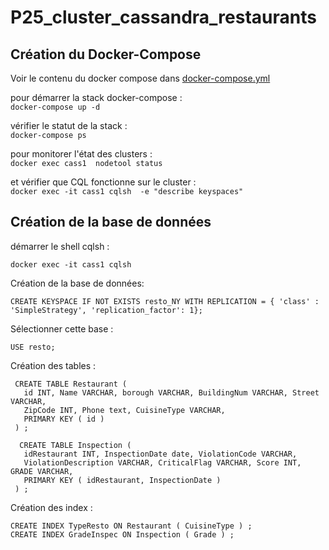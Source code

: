 # P25_cluster_cassandra_restaurants



## Création du Docker-Compose

Voir le contenu du docker compose dans [docker-compose.yml](docker-compose.yml)

pour démarrer la stack docker-compose :<br>
`docker-compose up -d`

vérifier le statut de la stack :<br>
`docker-compose ps`

pour monitorer l'état des clusters :<br>
`docker exec cass1  nodetool status`

et vérifier que CQL fonctionne sur le cluster :<br>
`docker exec -it cass1 cqlsh  -e "describe keyspaces"`

## Création de la base de données

démarrer le shell cqlsh : <br>
```cql
docker exec -it cass1 cqlsh
```

Création de la base de données:<br>
```cql
CREATE KEYSPACE IF NOT EXISTS resto_NY WITH REPLICATION = { 'class' : 'SimpleStrategy', 'replication_factor': 1};
```

Sélectionner cette base :<br>
```cql
USE resto;
```

Création des tables :<br>
```cql
 CREATE TABLE Restaurant (
   id INT, Name VARCHAR, borough VARCHAR, BuildingNum VARCHAR, Street VARCHAR,
   ZipCode INT, Phone text, CuisineType VARCHAR,
   PRIMARY KEY ( id )
 ) ;
 
  CREATE TABLE Inspection (
   idRestaurant INT, InspectionDate date, ViolationCode VARCHAR,
   ViolationDescription VARCHAR, CriticalFlag VARCHAR, Score INT, GRADE VARCHAR,
   PRIMARY KEY ( idRestaurant, InspectionDate )
 ) ;
 ```
 
 Création des index :
```cql
CREATE INDEX TypeResto ON Restaurant ( CuisineType ) ;
CREATE INDEX GradeInspec ON Inspection ( Grade ) ;
```


 
